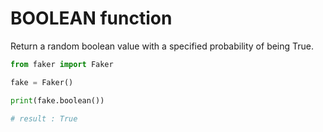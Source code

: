 # **BOOLEAN** function

Return a random boolean value with a specified probability of being True.

```py
from faker import Faker

fake = Faker()

print(fake.boolean())

# result : True
```
